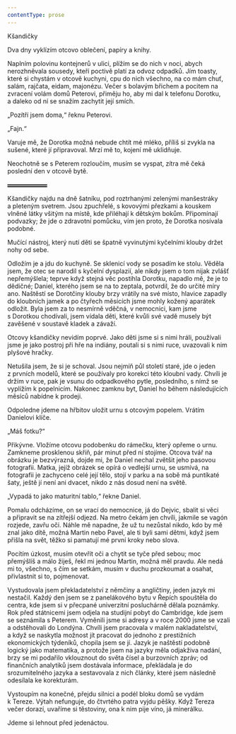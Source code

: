 ```yaml
---
contentType: prose
---
```


<section>

Kšandičky

Dva dny vyklízím otcovo oblečení, papíry a knihy.

Naplním polovinu kontejnerů v ulici, plížím se do nich v noci, abych nerozhněvala sousedy, kteří poctivě platí za odvoz odpadků. Jím toasty, které si chystám v otcově kuchyni, cpu do nich všechno, na co mám chuť, salám, rajčata, eidam, majonézu. Večer s bolavým břichem a pocitem na zvracení volám domů Peterovi, přiměju ho, aby mi dal k telefonu Dorotku, a daleko od ní se snažím zachytit její smích.

„Pozítří jsem doma,“ řeknu Peterovi.

„Fajn.“

Varuje mě, že Dorotka možná nebude chtít mé mléko, příliš si zvykla na sušené, které jí připravoval. Mrzí mě to, kojení mě uklidňuje.

Neochotně se s Peterem rozloučím, musím se vyspat, zítra mě čeká poslední den v otcově bytě.

![divider.png](./resources/divider_opt.png)

Kšandičky najdu na dně šatníku, pod roztrhanými zelenými manšestráky a pleteným svetrem. Jsou zpuchřelé, s kovovými přezkami a kouskem vlněné látky všitým na místě, kde přiléhají k dětským bokům. Připomínají podvazky; že jde o zdravotní pomůcku, vím jen proto, že Dorotka nosívala podobné.

Mučící nástroj, který nutí děti se špatně vyvinutými kyčelními klouby držet nohy od sebe.

Odložím je a jdu do kuchyně. Se sklenicí vody se posadím ke stolu. Věděla jsem, že otec se narodil s kyčelní dysplazií, ale nikdy jsem o tom nijak zvlášť nepřemýšlela; teprve když stejná věc postihla Dorotku, napadlo mě, že je to dědičné; Daniel, kterého jsem se na to zeptala, potvrdil, že do určité míry ano. Naštěstí se Dorotčiny klouby brzy vrátily na své místo, hlavice zapadly do kloubních jamek a po čtyřech měsících jsme mohly kožený aparátek odložit. Byla jsem za to nesmírně vděčná, v nemocnici, kam jsme s Dorotkou chodívali, jsem vídala děti, které kvůli své vadě musely být zavěšené v soustavě kladek a závaží.

Otcovy kšandičky nevidím poprvé. Jako děti jsme si s nimi hráli, používali jsme je jako postroj při hře na indiány, poutali si s nimi ruce, uvazovali k nim plyšové hračky.

Netušila jsem, že si je schoval. Jsou nejmíň půl století staré, jde o jeden z prvních modelů, které se používaly pro korekci této kloubní vady. Chvíli je držím v ruce, pak je vsunu do odpadkového pytle, posledního, s nímž se vyplížím k popelnicím. Nakonec zamknu byt, Daniel ho během následujících měsíců nabídne k prodeji.

Odpoledne jdeme na hřbitov uložit urnu s otcovým popelem. Vrátím Danielovi klíče.

„Máš fotku?“

Přikývne. Vložíme otcovu podobenku do rámečku, který opřeme o urnu. Zamkneme prosklenou skříň, pár minut před ní stojíme. Otcova tvář na obrázku je bezvýrazná, dojde mi, že Daniel nechal zvětšit jeho pasovou fotografii. Matka, jejíž obrázek se opírá o vedlejší urnu, se usmívá, na fotografii je zachyceno celé její tělo, stojí v parku a na sobě má puntíkaté šaty, ještě jí není ani dvacet, nikdo z nás dosud není na světě.

„Vypadá to jako maturitní tablo,“ řekne Daniel.

Pomalu odcházíme, on se vrací do nemocnice, já do Dejvic, sbalit si věci a připravit se na zítřejší odjezd. Na metro čekám jen chvíli, jakmile se vagón rozjede, zavřu oči. Náhle mě napadne, že už tu nezůstal nikdo, kdo by mě znal jako dítě, možná Martin nebo Pavel, ale ti byli sami dětmi, když jsem přišla na svět, těžko si pamatují mé první kroky nebo slova.

Pocítím úzkost, musím otevřít oči a chytit se tyče před sebou; moc přemýšlíš a málo žiješ, řekl mi jednou Martin, možná měl pravdu. Ale nedá mi to, všechno, s čím se setkám, musím v duchu prozkoumat a osahat, přivlastnit si to, pojmenovat.

Vystudovala jsem překladatelství z němčiny a angličtiny, jeden jazyk mi nestačil. Každý den jsem se z panelákového bytu v Řepích spouštěla do centra, kde jsem si v přecpané univerzitní posluchárně dělala poznámky. Rok před státnicemi jsem odjela na studijní pobyt do Cambridge, kde jsem se seznámila s Peterem. Vyměnili jsme si adresy a v roce 2000 jsme se vzali a odstěhovali do Londýna. Chvíli jsem pracovala v malém nakladatelství, a když se naskytla možnost jít pracovat do jednoho z prestižních ekonomických týdeníků, chopila jsem se jí. Jazyk je naštěstí podobně logický jako matematika, a protože jsem na jazyky měla odjakživa nadání, brzy se mi podařilo vklouznout do světa čísel a burzovních zpráv; od finančních analytiků jsem dostávala informace, překládala je do srozumitelného jazyka a sestavovala z nich články, které jsem následně odesílala ke korekturám.

Vystoupím na konečné, přejdu silnici a podél bloku domů se vydám k Tereze. Výtah nefunguje, do čtvrtého patra vyjdu pěšky. Když Tereza večer dorazí, uvaříme si těstoviny, ona k nim pije víno, já minerálku.

Jdeme si lehnout před jedenáctou.

</section>
